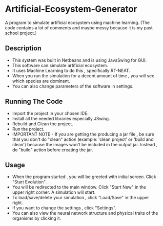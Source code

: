 # Artificial-Ecosystem-Generator
A program to simulate artificial ecosystem using machine learning. (The code contains a lot of comments and maybe messy because it is my past school project.)

## Description
* This system was built in Netbeans and is using JavaSwing for GUI.
* This software can simulate artificial ecosystem.
* It uses Machine Learning to do this , specifically RT-NEAT.
* When you run the simulation for a decent amount of time , you will see which species are dominant.
* You can also change parameters of the software in settings.


## Running The Code
* Import the project in your chosen IDE.
* Install all the needed libraries especially JSwing.
* Rebuild and Clean the project.
* Run the project.
* IMPORTANT NOTE - If you are getting the producing a jar file , be sure that you don't do
"clean" action (example: 'clean project' or 'build and clean') because the images won't be included in the output jar. Instead , do "build" action before creating the jar.


## Usage
* When the program started , you will be greeted with initial screen. Click "Start Evolution".
* You will be redirected to the main window. Click "Start New" in the upper right corner. A simulation will start.
* To load/save/delete your simulation , click "Load/Save" in the upper right.
* If you want to change the settings , click "Settings".
* You can also view the neural network structure and physical traits of the organisms by clicking it.
  
 
